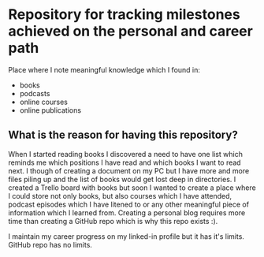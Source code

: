 # Repository for tracking milestones achieved on the personal and career path

Place where I note meaningful knowledge which I found in:
 - books
 - podcasts
 - online courses
 - online publications

## What is the reason for having this repository?

When I started reading books I discovered a need to have one list which reminds me which positions I have read and which books I want to read next.
I though of creating a document on my PC but I have more and more files piling up and the list of books would get lost deep in directories.
I created a Trello board with books but soon I wanted to create a place where I could store not only books, but also courses which I have attended, podcast episodes which I have litened to or any other meaningful piece of information which I learned from.
Creating a personal blog requires more time than creating a GitHub repo which is why this repo exists :).

I maintain my career progress on my linked-in profile but it has it's limits. GitHub repo has no limits.

